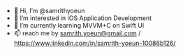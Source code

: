 - 👋 Hi, I’m @samrithyoeun
- 👀 I’m interested in iOS Application Development
- 🌱 I’m currently learning MVVM+C on Swift UI
- 📫 reach me by samrith.yoeun@gmail.com / https://www.linkedin.com/in/samrith-yoeun-10086b126/

<!---
samrithyoeun/samrithyoeun is a ✨ special ✨ repository because its `README.md` (this file) appears on your GitHub profile.
You can click the Preview link to take a look at your changes.
--->
